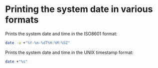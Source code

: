 # Printing the system date in various formats

Prints the system date and time in the ISO8601 format:

```sh
date -u +"%Y-%m-%dT%H:%M:%SZ"
```

Prints the system date and time in the UNIX timestamp format:

```sh
date +"%s"
```
